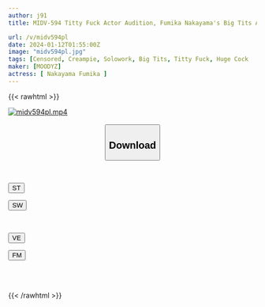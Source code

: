 ```yaml
---
author: j91
title: MIDV-594 Titty Fuck Actor Audition, Fumika Nakayama's Big Tits Are Rubbed, And The Man With The Big Dick Is Rewarded With A Raw Sex Creampie!

url: /v/midv594pl
date: 2024-01-12T01:55:00Z
image: "midv594pl.jpg"
tags: [Censored, Creampie, Solowork, Big Tits, Titty Fuck, Huge Cock	]
maker: [MOODYZ]
actress: [ Nakayama Fumika ]
---
```



{{< rawhtml >}}

<div class="video" data-videoid="2VQZ27pMMZSZOjX">
    <a href="javascript:;">
        <img src="/v/midv594pl/midv594pl.jpg" width="WIDTH" height="HEIGHT" alt="midv594pl.mp4" loading="lazy">
    </a>
</div>

<script type="text/javascript" src="https://j91.asia/asset/on-demand-st.js"></script>

<br>
  <link rel="stylesheet" href="https://j91.asia/asset/bs5.css">
  
  <center>
  <button class="btn btn-primary" type="button" data-bs-toggle="collapse" data-bs-target=".multi-collapse" aria-expanded="false" aria-controls="multiCollapseExample1 multiCollapseExample2"><h2>Download</h2></button></center>
</p>
<div class="row">
  <div class="col">
    <div class="collapse multi-collapse" id="multiCollapseExample1">
      <div class="card card-body">
	      	      <br>
<div class="buttons">  
<p><a href="https://streamtape.to/v/2VQZ27pMMZSZOjX" target="_blank"><button class="btn-hover color-3"><i class="fa fa-download"></i> ST</button></a></p>
<p><a href="https://flaswish.com/72ug0l38e3uv" target="_blank"><button class="btn-hover color-2"><i class="fa fa-download"></i> SW</button></a></p></div>
    </div>
  </div>
</div>
  <div class="col">
    <div class="collapse multi-collapse" id="multiCollapseExample2">
      <div class="card card-body">
	      <br>
<div class="buttons">
<p><a href="javascript:;" target="_blank"><button class="btn-hover color-9"><i class="fa fa-download"></i> VE</button></a></p>
<p><a href="javascript:;" target="_blank"><button class="btn-hover color-8"><i class="fa fa-download"></i> FM</button></a></p></div>
<br><br>
      </div>
    </div>
  </div>
</div>

{{< /rawhtml >}}